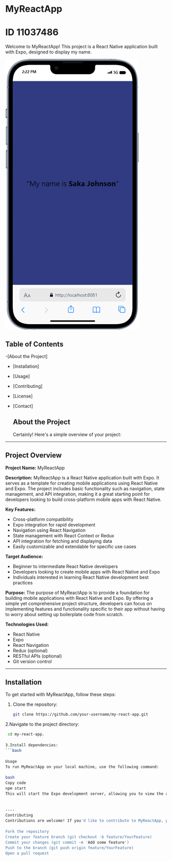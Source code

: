 # MyReactApp
# ID 11037486

Welcome to MyReactApp! This project is a React Native application built with Expo, designed to display my name.

![App Screenshot](iPhone-13-PRO-localhost.png)
## Table of Contents
-[About the Project]
- [Installation]
- [Usage]
-  [Contributing]
-   [License]
- [Contact]

  ## About the Project
  Certainly! Here's a simple overview of your project:

---

## Project Overview

**Project Name:** MyReactApp

**Description:**
MyReactApp is a React Native application built with Expo. It serves as a template for creating mobile applications using React Native and Expo. The project includes basic functionality such as navigation, state management, and API integration, making it a great starting point for developers looking to build cross-platform mobile apps with React Native.

**Key Features:**
- Cross-platform compatibility
- Expo integration for rapid development
- Navigation using React Navigation
- State management with React Context or Redux
- API integration for fetching and displaying data
- Easily customizable and extendable for specific use cases

**Target Audience:**
- Beginner to intermediate React Native developers
- Developers looking to create mobile apps with React Native and Expo
- Individuals interested in learning React Native development best practices

**Purpose:**
The purpose of MyReactApp is to provide a foundation for building mobile applications with React Native and Expo. By offering a simple yet comprehensive project structure, developers can focus on implementing features and functionality specific to their app without having to worry about setting up boilerplate code from scratch.

**Technologies Used:**
- React Native
- Expo
- React Navigation
- Redux (optional)
- RESTful APIs (optional)
- Git version control

---

## Installation

To get started with MyReactApp, follow these steps:

1. Clone the repository:

   ```bash
   git clone https://github.com/your-username/my-react-app.git
  2.Navigate to the project directory:
   ```bash
    cd my-react-app.

3.Install dependencies:
   ```bash

Usage
To run MyReactApp on your local machine, use the following command:

bash
Copy code
npm start
This will start the Expo development server, allowing you to view the app on your device or emulator.


----
Contributing
Contributions are welcome! If you'd like to contribute to MyReactApp, please follow these steps:

Fork the repository
Create your feature branch (git checkout -b feature/YourFeature)
Commit your changes (git commit -m 'Add some feature')
Push to the branch (git push origin feature/YourFeature)
Open a pull request
  
  
